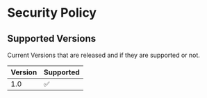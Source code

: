 # Security Policy

## Supported Versions

Current Versions that are released and if they are supported or not.

| Version | Supported          |
| ------- | ------------------ |
| 1.0   | :white_check_mark: |
